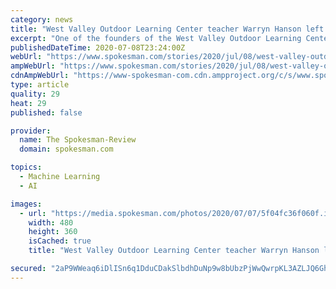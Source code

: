 ```yaml
---
category: news
title: "West Valley Outdoor Learning Center teacher Warryn Hanson left big impact on kids, co-workers, family"
excerpt: "One of the founders of the West Valley Outdoor Learning Center, teacher Warryn Hanson, died last month in a hiking accident, leaving his family and former co-workers struggling with his loss. He was 67."
publishedDateTime: 2020-07-08T23:24:00Z
webUrl: "https://www.spokesman.com/stories/2020/jul/08/west-valley-outdoor-learning-center-teacher-warryn/"
ampWebUrl: "https://www.spokesman.com/stories/2020/jul/08/west-valley-outdoor-learning-center-teacher-warryn/?amp-content=amp"
cdnAmpWebUrl: "https://www-spokesman-com.cdn.ampproject.org/c/s/www.spokesman.com/stories/2020/jul/08/west-valley-outdoor-learning-center-teacher-warryn/?amp-content=amp"
type: article
quality: 29
heat: 29
published: false

provider:
  name: The Spokesman-Review
  domain: spokesman.com

topics:
  - Machine Learning
  - AI

images:
  - url: "https://media.spokesman.com/photos/2020/07/07/5f04fc36f060f.image_t480.jpg?40e0de30783bb1935d483cf08f48c33db09c842d"
    width: 480
    height: 360
    isCached: true
    title: "West Valley Outdoor Learning Center teacher Warryn Hanson left big impact on kids, co-workers, family"

secured: "2aP9WWeaq6iDlISn6q1DduCDakSlbdhDuNp9w8bUbzPjWwQwrpKL3AZLJQ6GhLx5DCWVqwSkKM6q9Y5V2yMZIKArwGy0T+ULoaDHV0MvUjZQEXUjk4XXv12m/D9BpuCtlyjV0Izuix+Og7Q+Otn06+7K/r+A3uqqX+2iH+lTlF/DsSP999nJoGzNK74LrbVqLn8V/ENQgmJmWnDIKT+cdx6Rux4zNAs/1x0Rz7CJWUVJlfCagS57kLcpWADCIcoOcD+IlFgxZ+WgZNj8kjnfFHB4qoYjc0GVbp+9Fl2Y++c9doJBQU197Q/11cyMk9h32cqIFcacUoaXQq8CqE5a+g==;fRE8ajOjQ8XT8GI6UNsiLQ=="
---
```


